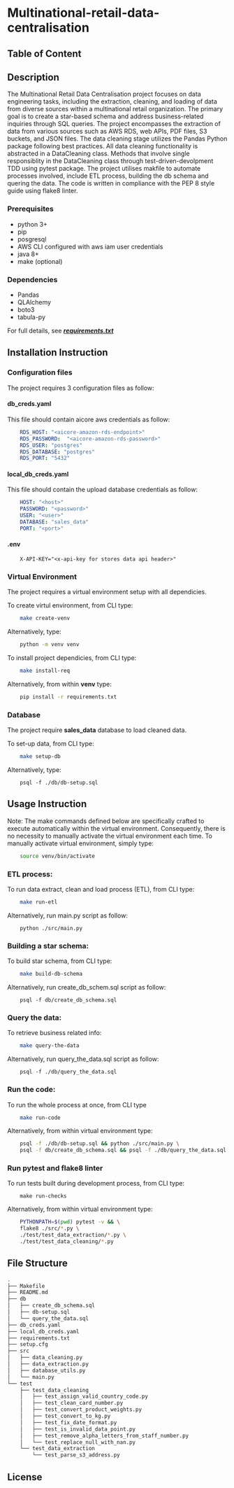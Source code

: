 # Multinational-retail-data-centralisation

## Table of Content

## Description
The Multinational Retail Data Centralisation project focuses on data engineering tasks, including the extraction, cleaning, and loading of data from diverse sources within a multinational retail organization. The primary goal is to create a star-based schema and address business-related inquiries through SQL queries. The project encompasses the extraction of data from various sources such as AWS RDS, web APIs, PDF files, S3 buckets, and JSON files. The data cleaning stage utilizes the Pandas Python package following best practices. All data cleaning functionality is abstracted in a DataCleaning class. Methods that involve single responsiblity in the DataCleaning class through test-driven-devolpment TDD using pytest package. The project utilises makfile to automate processes involved, include ETL process, building the db schema and quering the data. The code is written in compliance with the PEP 8 style guide using flake8 linter.

### Prerequisites
- python 3+
- pip
- posgresql
- AWS CLI configured with aws iam user credentials
- java 8+
- make (optional)

### Dependencies
- Pandas
- QLAlchemy
- boto3
- tabula-py
  
For full details, see [***requirements.txt***](requirements.txt)


## Installation Instruction

### Configuration files

The project requires 3 configuration files as follow:

#### db_creds.yaml

This file should contain aicore aws credentials as follow:

```yaml
    RDS_HOST: "<aicore-amazon-rds-endpoint>"
    RDS_PASSWORD:  "<aicore-amazon-rds-password>"
    RDS_USER: "postgres"
    RDS_DATABASE: "postgres"
    RDS_PORT: "5432"
```

#### local_db_creds.yaml

This file should contain the upload database credentials as follow:

```yaml
    HOST: "<host>"
    PASSWORD: "<password>"
    USER: "<user>"
    DATABASE: "sales_data"
    PORT: "<port>"
```

#### .env
```dotenv
    X-API-KEY="<x-api-key for stores data api header>"
```

### Virtual Environment

The project requires a virtual environment setup with all dependicies.  

To create virtul environment, from CLI type:
```bash
    make create-venv
```

Alternatively, type:
```bash
    python -m venv venv
```

To install project dependicies, from CLI type:
```bash
    make install-req
```

Alternatively, from within **venv** type:
```bash
    pip install -r requirements.txt
```

### Database

The project require **sales_data** database to load cleaned data.

To set-up data, from CLI type:
```bash
    make setup-db
```

Alternatively, type:
```
    psql -f ./db/db-setup.sql
```

## Usage Instruction
Note: The make commands defined below are specifically crafted to execute automatically within the virtual environment. Consequently, there is no necessity to manually activate the virtual environment each time. To manually activate virtual environment, simply type:
```bash
    source venv/bin/activate
```

### ETL process:

To run data extract, clean and load process (ETL), from CLI type:
```bash
    make run-etl
```

Alternatively, run main.py script as follow:
```
    python ./src/main.py
```

### Building a star schema:

To build star schema, from CLI type:
```bash
    make build-db-schema
```

Alternatively, run create_db_schem.sql script as follow:
```
    psql -f db/create_db_schema.sql
```

### Query the data:

To retrieve business related info:
```bash
    make query-the-data
```

Alternatively, run query_the_data.sql script as follow:
```
    psql -f ./db/query_the_data.sql
```

### Run the code:

To run the whole process at once, from CLI type
```bash
    make run-code
```

Alternatively, from within virtual environment type:
```bash
    psql -f ./db/db-setup.sql && python ./src/main.py \
    psql -f db/create_db_schema.sql && psql -f ./db/query_the_data.sql
```

### Run pytest and flake8 linter
To run tests built during development process, from CLI type:
```
    make run-checks
```

Alternatively, from within virtual environment type:
```bash
    PYTHONPATH=$(pwd) pytest -v && \
    flake8 ./src/*.py \
	./test/test_data_extraction/*.py \
	./test/test_data_cleaning/*.py
```

## File Structure
```zsh
.
├── Makefile
├── README.md
├── db
│   ├── create_db_schema.sql
│   ├── db-setup.sql
│   └── query_the_data.sql
├── db_creds.yaml
├── local_db_creds.yaml
├── requirements.txt
├── setup.cfg
├── src
│   ├── data_cleaning.py
│   ├── data_extraction.py
│   ├── database_utils.py
│   └── main.py
└── test
    ├── test_data_cleaning
    │   ├── test_assign_valid_country_code.py
    │   ├── test_clean_card_number.py
    │   ├── test_convert_product_weights.py
    │   ├── test_convert_to_kg.py
    │   ├── test_fix_date_format.py
    │   ├── test_is_invalid_data_point.py
    │   ├── test_remove_alpha_letters_from_staff_number.py
    │   └── test_replace_null_with_nan.py
    └── test_data_extraction
        └── test_parse_s3_address.py
```
## License